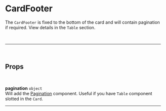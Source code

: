 # CardFooter

The `CardFooter` is fixed to the bottom of the card and will contain pagination if required. View details in the `Table` section.

<br>

---

<br>

## Props

<br>

**pagination** `object`<br>
Will add the [Pagination](/pagination) component. Useful if you have `Table` component slotted in the `Card`.

---
